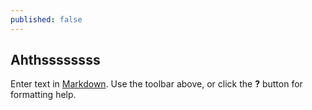 ```yaml
---
published: false
---
```

## Ahthssssssss

Enter text in [Markdown](http://daringfireball.net/projects/markdown/). Use the toolbar above, or click the **?** button for formatting help.
